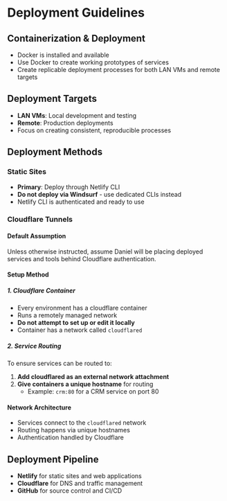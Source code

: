 # Deployment Guidelines

## Containerization & Deployment
- Docker is installed and available
- Use Docker to create working prototypes of services
- Create replicable deployment processes for both LAN VMs and remote targets

## Deployment Targets
- **LAN VMs**: Local development and testing
- **Remote**: Production deployments
- Focus on creating consistent, reproducible processes

## Deployment Methods

### Static Sites
- **Primary**: Deploy through Netlify CLI
- **Do not deploy via Windsurf** - use dedicated CLIs instead
- Netlify CLI is authenticated and ready to use

### Cloudflare Tunnels

#### Default Assumption
Unless otherwise instructed, assume Daniel will be placing deployed services and tools behind Cloudflare authentication.

#### Setup Method

##### 1. Cloudflare Container
- Every environment has a cloudflare container
- Runs a remotely managed network
- **Do not attempt to set up or edit it locally**
- Container has a network called `cloudflared`

##### 2. Service Routing
To ensure services can be routed to:

1. **Add cloudflared as an external network attachment**
2. **Give containers a unique hostname** for routing
   - Example: `crm:80` for a CRM service on port 80

#### Network Architecture
- Services connect to the `cloudflared` network
- Routing happens via unique hostnames
- Authentication handled by Cloudflare

## Deployment Pipeline
- **Netlify** for static sites and web applications
- **Cloudflare** for DNS and traffic management
- **GitHub** for source control and CI/CD
